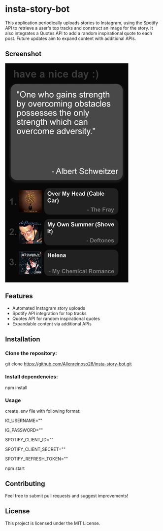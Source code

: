 # insta-story-bot

This application periodically uploads stories to Instagram, using the Spotify API to retrieve a user's top tracks and construct an image for the story. It also integrates a Quotes API to add a random inspirational quote to each post. Future updates aim to expand content with additional APIs.
## Screenshot

<img src="./quote_image.jpg" alt="Inspirational Quote" width="400" />

## Features
- Automated Instagram story uploads
- Spotify API integration for top tracks
- Quotes API for random inspirational quotes
- Expandable content via additional APIs

## Installation

### Clone the repository:
  git clone https://github.com/Allenreinoso28/insta-story-bot.git
### Install dependencies:
  npm install
### Usage
  create .env file with following format:
  
  IG_USERNAME=""
  
  IG_PASSWORD=""
  
  SPOTIFY_CLIENT_ID=""
  
  SPOTIFY_CLIENT_SECRET=""
  
  SPOTIFY_REFRESH_TOKEN=""
  
  npm start

## Contributing
Feel free to submit pull requests and suggest improvements!

## License
This project is licensed under the MIT License.
